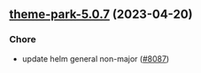 

## [theme-park-5.0.7](https://github.com/truecharts/charts/compare/theme-park-5.0.6...theme-park-5.0.7) (2023-04-20)

### Chore

- update helm general non-major ([#8087](https://github.com/truecharts/charts/issues/8087))
  
  